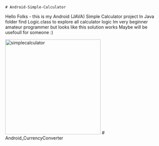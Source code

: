     # Android-Simple-Calculator
Hello Folks - this is my Android (JAVA) Simple Calculator project
In Java folder find Logic.class to explore all calculator logic
Im very beginner amateur programmer but looks like this solution works
Maybe will be usefoull for someone :) 

<img width="304" alt="simplecalculator" src="https://user-images.githubusercontent.com/42300223/52865149-30eabe00-313c-11e9-96b6-705531cedc00.png">
#   A n d r o i d _ C u r r e n c y C o n v e r t e r  
 